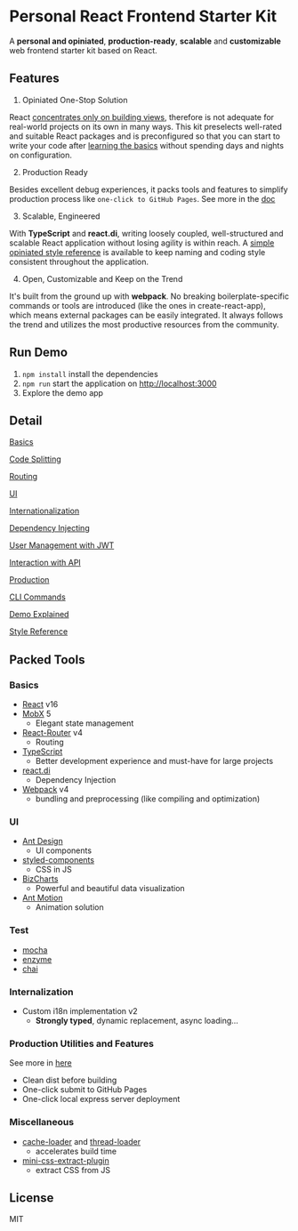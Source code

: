 # Personal React Frontend Starter Kit

A **personal and opiniated**, **production-ready**, **scalable** and **customizable** web frontend starter kit based on React.

## Features

1. Opiniated One-Stop Solution

React [concentrates only on building views](https://reactjs.org/), therefore is not adequate for real-world projects on its own in many ways. This kit preselects well-rated and suitable React packages and is preconfigured so that you can start to write your code after [learning the basics](docs/basics.md) without spending days and nights on configuration.

2. Production Ready

Besides excellent debug experiences, it packs tools and features to simplify production process like `one-click to GitHub Pages`. See more in the [doc](docs/production.md) 

3. Scalable, Engineered

With **TypeScript** and **react.di**, writing loosely coupled, well-structured and scalable React application without losing agility is within reach. A [simple opiniated style reference](doc/styleReference.md) is available to keep naming and coding style consistent throughout the application.

4. Open, Customizable and Keep on the Trend

It's built from the ground up with **webpack**. No breaking boilerplate-specific commands or tools are introduced (like the ones in create-react-app), which means external packages can be easily integrated. It always follows the trend and utilizes the most productive resources from the community.

## Run Demo

1. `npm install` install the dependencies
2. `npm run` start the application on [http://localhost:3000](http://localhost:3000)
3. Explore the demo app

## Detail

[Basics](docs/basics.md)

[Code Splitting](docs/codeSplitting.md)

[Routing](docs/routing.md)

[UI](docs/ui.md)

[Internationalization](docs/i18n.md)

[Dependency Injecting](docs/di.md)

[User Management with JWT](docs/user.md)

[Interaction with API](docs/api.md)

[Production](docs/production.md)

[CLI Commands](docs/command.md)

[Demo Explained](docs/demoExplained.md)

[Style Reference](docs/styleReference.md)

## Packed Tools

### Basics
- [React](https://reactjs.org/) v16
- [MobX](https://cn.mobx.js.org/) 5
  - Elegant state management
- [React-Router](https://github.com/ReactTraining/react-router) v4
  - Routing
- [TypeScript](https://www.typescriptlang.org/)
  - Better development experience and must-have for large projects
- [react.di](https://github.com/RobinBuschmann/react.di/tree/master)
  - Dependency Injection
- [Webpack](https://webpack.js.org/) v4
  - bundling and preprocessing (like compiling and optimization)

### UI
- [Ant Design](https://ant.design)
  - UI components
- [styled-components](https://www.styled-components.com)
  - CSS in JS
- [BizCharts](https://github.com/alibaba/BizCharts)
  - Powerful and beautiful data visualization
- [Ant Motion](https://motion.ant.design/)
  - Animation solution

### Test
- [mocha](https://mochajs.org/)
- [enzyme](https://github.com/airbnb/enzyme)
- [chai](https://github.com/chaijs/chai)

### Internalization
- Custom i18n implementation v2
  - **Strongly typed**, dynamic replacement, async loading...

### Production Utilities and Features

See more in [here](docs/production.md)

- Clean dist before building
- One-click submit to GitHub Pages
- One-click local express server deployment

### Miscellaneous

- [cache-loader](https://github.com/webpack-contrib/cache-loader) and [thread-loader](https://github.com/webpack-contrib/thread-loader)
  - accelerates build time
- [mini-css-extract-plugin](https://github.com/webpack-contrib/mini-css-extract-plugin)
  - extract CSS from JS 

## License

MIT
